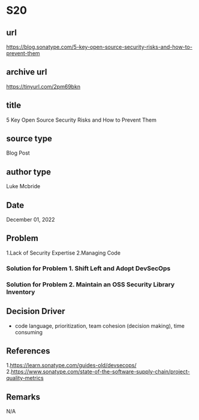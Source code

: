 # S20
## url
https://blog.sonatype.com/5-key-open-source-security-risks-and-how-to-prevent-them

## archive url
https://tinyurl.com/2pm69bkn

## title
5 Key Open Source Security Risks and How to Prevent Them

## source type
Blog Post

## author type
Luke Mcbride

## Date
December 01, 2022

## Problem
1.Lack of Security Expertise
2.Managing Code
 

### Solution for Problem 1. Shift Left and Adopt DevSecOps
### Solution for Problem 2. Maintain an OSS Security Library Inventory

## Decision Driver
- code language, prioritization, team cohesion (decision making), time consuming

## References
1.https://learn.sonatype.com/guides-old/devsecops/
2.https://www.sonatype.com/state-of-the-software-supply-chain/project-quality-metrics

## Remarks
N/A